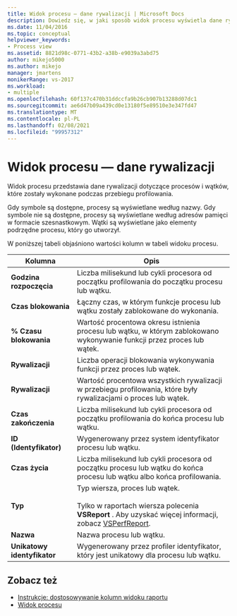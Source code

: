 ```yaml
---
title: Widok procesu — dane rywalizacji | Microsoft Docs
description: Dowiedz się, w jaki sposób widok procesu wyświetla dane rywalizacji dotyczące procesów i wątków, które zostały wykonane podczas przebiegu profilowania.
ms.date: 11/04/2016
ms.topic: conceptual
helpviewer_keywords:
- Process view
ms.assetid: 8821d98c-0771-43b2-a38b-e9039a3abd75
author: mikejo5000
ms.author: mikejo
manager: jmartens
monikerRange: vs-2017
ms.workload:
- multiple
ms.openlocfilehash: 60f137c470b31ddccfa9b26cb907b13288d07dc1
ms.sourcegitcommit: ae6d47b09a439cd0e13180f5e89510e3e347fd47
ms.translationtype: MT
ms.contentlocale: pl-PL
ms.lasthandoff: 02/08/2021
ms.locfileid: "99957312"
---
```

# <a name="process-view---contention-data"></a>Widok procesu — dane rywalizacji
Widok procesu przedstawia dane rywalizacji dotyczące procesów i wątków, które zostały wykonane podczas przebiegu profilowania.

 Gdy symbole są dostępne, procesy są wyświetlane według nazwy. Gdy symbole nie są dostępne, procesy są wyświetlane według adresów pamięci w formacie szesnastkowym. Wątki są wyświetlane jako elementy podrzędne procesu, który go utworzył.

 W poniższej tabeli objaśniono wartości kolumn w tabeli widoku procesu.

|Kolumna|Opis|
|------------|-----------------|
|**Godzina rozpoczęcia**|Liczba milisekund lub cykli procesora od początku profilowania do początku procesu lub wątku.|
|**Czas blokowania**|Łączny czas, w którym funkcje procesu lub wątku zostały zablokowane do wykonania.|
|**% Czasu blokowania**|Wartość procentowa okresu istnienia procesu lub wątku, w którym zablokowano wykonywanie funkcji przez proces lub wątek.|
|**Rywalizacji**|Liczba operacji blokowania wykonywania funkcji przez proces lub wątek.|
|**Rywalizacji**|Wartość procentowa wszystkich rywalizacji w przebiegu profilowania, które były rywalizacjami o proces lub wątek.|
|**Czas zakończenia**|Liczba milisekund lub cykli procesora od początku profilowania do końca procesu lub wątku.|
|**ID (Identyfikator)**|Wygenerowany przez system identyfikator procesu lub wątku.|
|**Czas życia**|Liczba milisekund lub cykli procesora od początku procesu lub wątku do końca procesu lub wątku albo końca profilowania.|
|**Typ**|Typ wiersza, proces lub wątek.<br /><br /> Tylko w raportach wiersza polecenia **VSReport** . Aby uzyskać więcej informacji, zobacz [VSPerfReport](../profiling/vsperfreport.md).|
|**Nazwa**|Nazwa procesu lub wątku.|
|**Unikatowy identyfikator**|Wygenerowany przez profiler identyfikator, który jest unikatowy dla procesu lub wątku.|

## <a name="see-also"></a>Zobacz też
- [Instrukcje: dostosowywanie kolumn widoku raportu](../profiling/how-to-customize-report-view-columns.md)
- [Widok procesu](../profiling/process-view.md)
